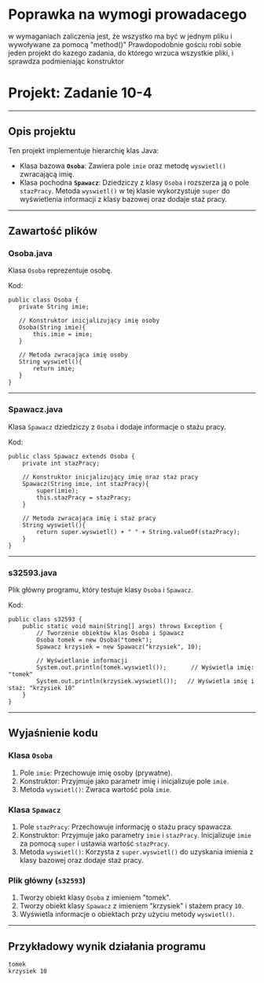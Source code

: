 # Poprawka na wymogi prowadacego

w wymaganiach zaliczenia jest, że wszystko ma być w jednym pliku i wywoływane za pomocą "method()"
Prawdopodobnie gościu robi sobie jeden projekt do kazego zadania, do którego wrzuca wszystkie pliki, i sprawdza podmieniając konstruktor


# Projekt: Zadanie 10-4

---

## Opis projektu
Ten projekt implementuje hierarchię klas Java:
- Klasa bazowa **`Osoba`**: Zawiera pole `imie` oraz metodę `wyswietl()` zwracającą imię.
- Klasa pochodna **`Spawacz`**: Dziedziczy z klasy `Osoba` i rozszerza ją o pole `stazPracy`. Metoda `wyswietl()` w tej klasie wykorzystuje `super` do wyświetlenia informacji z klasy bazowej oraz dodaje staż pracy.

---

## Zawartość plików

### Osoba.java
Klasa `Osoba` reprezentuje osobę.

Kod:
```
public class Osoba {
   private String imie;

   // Konstruktor inicjalizujący imię osoby
   Osoba(String imie){
       this.imie = imie;
   }

   // Metoda zwracająca imię osoby
   String wyswietl(){
       return imie;
   }
}
```
---

### Spawacz.java
Klasa `Spawacz` dziedziczy z `Osoba` i dodaje informacje o stażu pracy.

Kod:
```
public class Spawacz extends Osoba {
    private int stazPracy;

    // Konstruktor inicjalizujący imię oraz staż pracy
    Spawacz(String imie, int stazPracy){
        super(imie);
        this.stazPracy = stazPracy;
    }

    // Metoda zwracająca imię i staż pracy
    String wyswietl(){
        return super.wyswietl() + " " + String.valueOf(stazPracy);
    }
}
```
---

### s32593.java
Plik główny programu, który testuje klasy `Osoba` i `Spawacz`.

Kod:
```
public class s32593 {
    public static void main(String[] args) throws Exception {
        // Tworzenie obiektów klas Osoba i Spawacz
        Osoba tomek = new Osoba("tomek");
        Spawacz krzysiek = new Spawacz("krzysiek", 10);

        // Wyświetlanie informacji
        System.out.println(tomek.wyswietl());       // Wyświetla imię: "tomek"
        System.out.println(krzysiek.wyswietl());   // Wyświetla imię i staż: "krzysiek 10"
    }
}
```
---

## Wyjaśnienie kodu

### Klasa `Osoba`
1. Pole `imie`: Przechowuje imię osoby (prywatne).
2. Konstruktor: Przyjmuje jako parametr imię i inicjalizuje pole `imie`.
3. Metoda `wyswietl()`: Zwraca wartość pola `imie`.

### Klasa `Spawacz`
1. Pole `stazPracy`: Przechowuje informację o stażu pracy spawacza.
2. Konstruktor: Przyjmuje jako parametry `imie` i `stazPracy`. Inicjalizuje `imie` za pomocą `super` i ustawia wartość `stazPracy`.
3. Metoda `wyswietl()`: Korzysta z `super.wyswietl()` do uzyskania imienia z klasy bazowej oraz dodaje staż pracy.

### Plik główny (`s32593`)
1. Tworzy obiekt klasy `Osoba` z imieniem "tomek".
2. Tworzy obiekt klasy `Spawacz` z imieniem "krzysiek" i stażem pracy `10`.
3. Wyświetla informacje o obiektach przy użyciu metody `wyswietl()`.

---

## Przykładowy wynik działania programu
```
tomek  
krzysiek 10
```